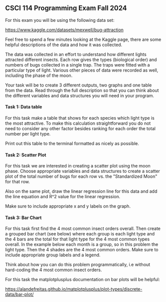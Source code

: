 ## CSCI 114 Programming Exam Fall 2024

For this exam you will be using the following data set:

https://www.kaggle.com/datasets/mexwell/bug-attraction

Feel free to spend a few minutes looking at the Kaggle page, there are some helpful descriptions of the data and how it was collected.

The data was collected in an effort to understand how different lights attracted different insects. Each row gives the types (biological order) and numbers of bugs collected in a single trap. The traps were fitted with a particular type of light. Various other pieces of data were recorded as well, including the phase of the moon.

Your task will be to create 3 different outputs, two graphs and one table from the data. Read through the full description so that you can think about the different variables and data structures you will need in your program.

#### Task 1: Data table

For this task make a table that shows for each species which light type is the most attractive. To make this calculation straightforward you do not need to consider any other factor besides ranking for each order the total number per light type.

Print out this table to the terminal formatted as nicely as possible.

#### Task 2: Scatter Plot

For this task we are interested in creating a scatter plot using the moon phase. Choose appropriate variables and data structures to create a scatter plot of the total number of bugs for each row vs. the "Standardized Moon" for that row. 

Also on the same plot, draw the linear regression line for this data and add the line equation and R^2 value for the linear regression.

Make sure to include appropriate x and y labels on the graph.

#### Task 3: Bar Chart

For this task first find the 4 most common insect orders overall. Then create a grouped bar chart (see below) where each group is each light type and the 4 bars are the total for that light type for the 4 most common types overall. In the example below each month is a group, so in this problem the light type. Then the 4 shades are the 4 most common orders. Make sure to include appropriate group labels and a legend.

Think about how you can do this problem programmatically, i.e without hard-coding the 4 most common insect orders.

For this task the matplotplusplus documentation on bar plots will be helpful:

https://alandefreitas.github.io/matplotplusplus/plot-types/discrete-data/bar-plot/